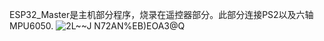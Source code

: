 ESP32_Master是主机部分程序，烧录在遥控器部分。此部分连接PS2以及六轴MPU6050.
![2L$~~J N72AN%EB)EOA$3@Q](https://github.com/HerryDeng2004/AI_Car_JetsonNano-with-ESP32/assets/134835469/2fb7135b-31c9-4cfc-8e5d-6f5d4f3cecf5)

